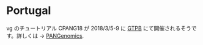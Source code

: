 # Portugal

vg のチュートリアル CPANG18 が 2018/3/5-9 に [GTPB](http://gtpb.igc.gulbenkian.pt/bicourses/index.html) にて開催されるそうです。詳しくは →  [PANGenomics](https://github.com/Pfern/PANGenomics).


